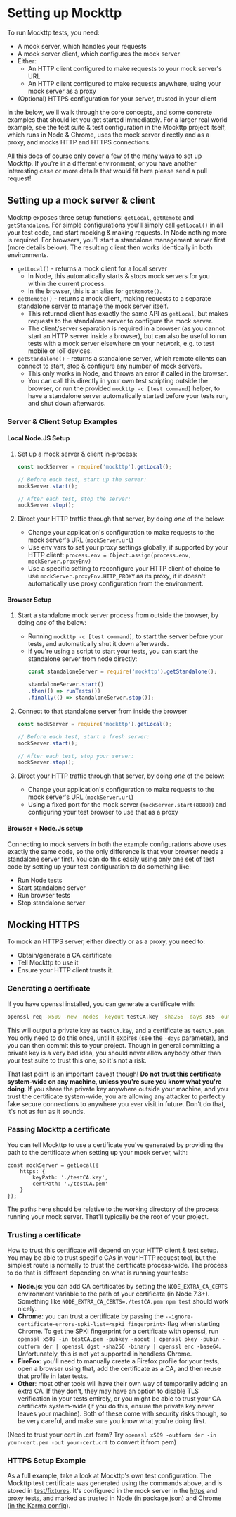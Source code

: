 # Setting up Mockttp

To run Mockttp tests, you need:

* A mock server, which handles your requests
* A mock server client, which configures the mock server
* Either:
    - An HTTP client configured to make requests to your mock server's URL
    - An HTTP client configured to make requests anywhere, using your mock server as a proxy
* (Optional) HTTPS configuration for your server, trusted in your client

In the below, we'll walk through the core concepts, and some concrete examples that should let you get started immediately. For a larger real world example, see the test suite & test configuration in the Mockttp project itself, which runs in Node & Chrome, uses the mock server directly and as a proxy, and mocks HTTP and HTTPS connections.

All this does of course only cover a few of the many ways to set up Mockttp. If you're in a different environment, or you have another interesting case or more details that would fit here please send a pull request!

## Setting up a mock server & client

Mockttp exposes three setup functions: `getLocal`, `getRemote` and `getStandalone`. For simple configurations you'll simply call `getLocal()` in all your test code, and start mocking & making requests. In Node nothing more is required. For browsers, you'll start a standalone management server first (more details below). The resulting client then works identically in both environments.

* `getLocal()` - returns a mock client for a local server
    - In Node, this automatically starts & stops mock servers for you within the current process.
    - In the browser, this is an alias for `getRemote()`.
* `getRemote()` - returns a mock client, making requests to a separate standalone server to manage the mock server itself.
    - This returned client has exactly the same API as `getLocal`, but makes requests to the standalone server to configure the mock server.
    - The client/server separation is required in a browser (as you cannot start an HTTP server inside a browser), but can also be useful to run tests with a mock server elsewhere on your network, e.g. to test mobile or IoT devices.
* `getStandalone()` - returns a standalone server, which remote clients can connect to start, stop & configure any number of mock servers.
    - This only works in Node, and throws an error if called in the browser.
    - You can call this directly in your own test scripting outside the browser, or run the provided `mockttp -c [test command]` helper, to have a standalone server automatically started before your tests run, and shut down afterwards.

### Server & Client Setup Examples

#### Local Node.JS Setup

1. Set up a mock server & client in-process:
    ```typescript
    const mockServer = require('mockttp').getLocal();

    // Before each test, start up the server:
    mockServer.start();

    // After each test, stop the server:
    mockServer.stop();
    ```

2. Direct your HTTP traffic through that server, by doing _one_ of the below:
    * Change your application's configuration to make requests to the mock server's URL (`mockServer.url`)
    * Use env vars to set your proxy settings globally, if supported by your HTTP client: `process.env = Object.assign(process.env, mockServer.proxyEnv)`
    * Use a specific setting to reconfigure your HTTP client of choice to use `mockServer.proxyEnv.HTTP_PROXY` as its proxy, if it doesn't automatically use proxy configuration from the environment.

#### Browser Setup

1. Start a standalone mock server process from outside the browser, by doing _one_ of the below:
    * Running `mockttp -c [test command]`, to start the server before your tests, and automatically shut it down afterwards.
    * If you're using a script to start your tests, you can start the standalone server from node directly:
      ```typescript
      const standaloneServer = require('mockttp').getStandalone();

      standaloneServer.start()
      .then(() => runTests())
      .finally(() => standaloneServer.stop());
      ```
2. Connect to that standalone server from inside the browser
    ```typescript
    const mockServer = require('mockttp').getLocal();

    // Before each test, start a fresh server:
    mockServer.start();

    // After each test, stop your server:
    mockServer.stop();
    ```

3. Direct your HTTP traffic through that server, by doing _one_ of the below:
    * Change your application's configuration to make requests to the mock server's URL (`mockServer.url`)
    * Using a fixed port for the mock server (`mockServer.start(8080)`) and configuring your test browser to use that as a proxy

#### Browser + Node.Js setup

Connecting to mock servers in both the example configurations above uses exactly the same code, so the only difference is that your browser needs a standalone server first. You can do this easily using only one set of test code by setting up your test configuration to do something like:

* Run Node tests
* Start standalone server
* Run browser tests
* Stop standalone server

## Mocking HTTPS

To mock an HTTPS server, either directly or as a proxy, you need to:

* Obtain/generate a CA certificate
* Tell Mockttp to use it
* Ensure your HTTP client trusts it.

### Generating a certificate

If you have openssl installed, you can generate a certificate with:

```bash
openssl req -x509 -new -nodes -keyout testCA.key -sha256 -days 365 -out testCA.pem -subj '/CN=Mockttp Testing CA - DO NOT TRUST'
```

This will output a private key as `testCA.key`, and a certificate as `testCA.pem`. You only need to do this once,
until it expires (see the `-days` parameter), and you can then commit this to your project. Though in general
committing a private key is a very bad idea, you should never allow anybody other than your test suite to trust this one,
so it's not a risk.

That last point is an important caveat though! **Do not trust this certificate system-wide on any machine, unless you're sure you know what you're doing**. If you share the private key anywhere outside your machine, and you trust the certificate system-wide, you are allowing any attacker to perfectly fake secure connections to anywhere you ever visit in future. Don't do that, it's not as fun as it sounds.

### Passing Mockttp a certificate

You can tell Mockttp to use a certificate you've generated by providing the path to the certificate when setting up your mock server, with:

```
const mockServer = getLocal({
    https: {
        keyPath: './testCA.key',
        certPath: './testCA.pem'
    }
});
```

The paths here should be relative to the working directory of the process running your mock server. That'll typically be the root of your project.

### Trusting a certificate

How to trust this certificate will depend on your HTTP client & test setup. You may be able to trust specific CAs in your HTTP request tool, but the simplest route is normally to trust the certificate process-wide. The process to do that is different depending on what is running your tests:

* **Node.js**: you can add CA certificates by setting the `NODE_EXTRA_CA_CERTS` environment variable to the path of your certificate (in Node 7.3+).
  Something like `NODE_EXTRA_CA_CERTS=./testCA.pem npm test` should work nicely.
* **Chrome**: you can trust a certificate by passing the `--ignore-certificate-errors-spki-list=<spki fingerprint>` flag when starting Chrome.
  To get the SPKI fingerprint for a certificate with openssl, run `openssl x509 -in testCA.pem -pubkey -noout | openssl pkey -pubin -outform der | openssl dgst -sha256 -binary | openssl enc -base64`. Unfortunately, this is not yet supported in headless Chrome.
* **FireFox**: you'll need to manually create a Firefox profile for your tests, open a browser using that, add the certificate as a CA, and then reuse that profile in later tests.
* **Other**: most other tools will have their own way of temporarily adding an extra CA. If they don't, they may have an option to disable TLS verification in your tests entirely, or you might be able to trust your CA certificate system-wide (if you do this, ensure the private key never leaves your machine). Both of these come with security risks though, so be very careful, and make sure you know what you're doing first.

(Need to trust your cert in .crt form? Try `openssl x509 -outform der -in your-cert.pem -out your-cert.crt` to convert it from pem)

### HTTPS Setup Example

As a full example, take a look at Mockttp's own test configuration. The Mockttp test certificate was generated using the commands above, and is stored in [test/fixtures](https://github.com/httptoolkit/mockttp/tree/main/test/fixtures). It's configured in the mock server in the [https](https://github.com/httptoolkit/mockttp/blob/main/test/integration/https.spec.ts) and [proxy](https://github.com/httptoolkit/mockttp/blob/main/test/integration/proxy.spec.ts) tests, and marked as trusted in Node ([in package.json](https://github.com/httptoolkit/mockttp/blob/main/package.json#L38)) and Chrome ([in the Karma config](https://github.com/httptoolkit/mockttp/blob/main/karma.conf.js#L77)).
